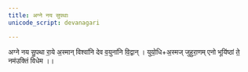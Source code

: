 ```yaml
---
title: अग्ने नय सुपथाः
unicode_script: devanagari

---
```

अग्ने नय सु॒पथा रा॒ये अ॒स्मान्
विश्वा॑नि देव व॒युना॑नि वि॒द्वान् ।
 युयो॒धि+अ॒स्मज् जुहुरा॒णम् एनो
भूयि॑ष्ठां ते॒ नम॑उक्तिं विधेम ।।